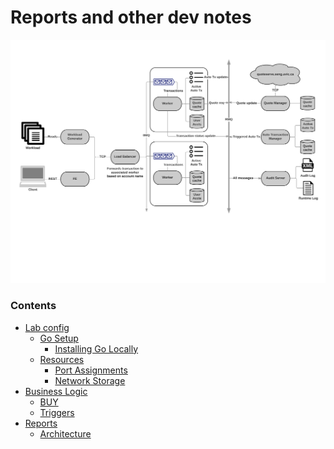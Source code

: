 Reports and other dev notes
=====

![architecture](./reports/architecture/graphics/arch.png)

### Contents
- [Lab config](./lab_config/lab_config.md)
  - [Go Setup](./lab_config/lab_config.md#go-setup)
    - [Installing Go Locally](./lab_config/lab_config.md#installing-go-locally)
  - [Resources](./lab_config/lab_config.md#resources)
    - [Port Assignments](./lab_config/lab_config.md#port-assignments)
    - [Network Storage](./lab_config/lab_config.md#network-storage)
- [Business Logic](./business_logic/business_logic.md)
  - [BUY](./business_logic/business_logic.md#buy)
  - [Triggers](./business_logic/business_logic.md#triggers)
- [Reports](./reports/reports.md)
  - [Architecture](./reports/architecture/architecture.md)
